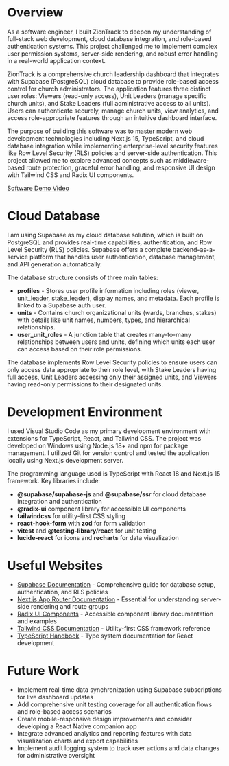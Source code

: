 # Overview

As a software engineer, I built ZionTrack to deepen my understanding of full-stack web development, cloud database integration, and role-based authentication systems. This project challenged me to implement complex user permission systems, server-side rendering, and robust error handling in a real-world application context.

ZionTrack is a comprehensive church leadership dashboard that integrates with Supabase (PostgreSQL) cloud database to provide role-based access control for church administrators. The application features three distinct user roles: Viewers (read-only access), Unit Leaders (manage specific church units), and Stake Leaders (full administrative access to all units). Users can authenticate securely, manage church units, view analytics, and access role-appropriate features through an intuitive dashboard interface.

The purpose of building this software was to master modern web development technologies including Next.js 15, TypeScript, and cloud database integration while implementing enterprise-level security features like Row Level Security (RLS) policies and server-side authentication. This project allowed me to explore advanced concepts such as middleware-based route protection, graceful error handling, and responsive UI design with Tailwind CSS and Radix UI components.

[Software Demo Video](https://youtu.be/_Rj8sogb0qA?si=ND3bfc5rJI1uzRtm)

# Cloud Database

I am using Supabase as my cloud database solution, which is built on PostgreSQL and provides real-time capabilities, authentication, and Row Level Security (RLS) policies. Supabase offers a complete backend-as-a-service platform that handles user authentication, database management, and API generation automatically.

The database structure consists of three main tables:
- **profiles** - Stores user profile information including roles (viewer, unit_leader, stake_leader), display names, and metadata. Each profile is linked to a Supabase auth user.
- **units** - Contains church organizational units (wards, branches, stakes) with details like unit names, numbers, types, and hierarchical relationships.
- **user_unit_roles** - A junction table that creates many-to-many relationships between users and units, defining which units each user can access based on their role permissions.

The database implements Row Level Security policies to ensure users can only access data appropriate to their role level, with Stake Leaders having full access, Unit Leaders accessing only their assigned units, and Viewers having read-only permissions to their designated units.

# Development Environment

I used Visual Studio Code as my primary development environment with extensions for TypeScript, React, and Tailwind CSS. The project was developed on Windows using Node.js 18+ and npm for package management. I utilized Git for version control and tested the application locally using Next.js development server.

The programming language used is TypeScript with React 18 and Next.js 15 framework. Key libraries include:
- **@supabase/supabase-js** and **@supabase/ssr** for cloud database integration and authentication
- **@radix-ui** component library for accessible UI components
- **tailwindcss** for utility-first CSS styling
- **react-hook-form** with **zod** for form validation
- **vitest** and **@testing-library/react** for unit testing
- **lucide-react** for icons and **recharts** for data visualization

# Useful Websites

- [Supabase Documentation](https://supabase.com/docs) - Comprehensive guide for database setup, authentication, and RLS policies
- [Next.js App Router Documentation](https://nextjs.org/docs/app) - Essential for understanding server-side rendering and route groups
- [Radix UI Components](https://www.radix-ui.com/primitives) - Accessible component library documentation and examples
- [Tailwind CSS Documentation](https://tailwindcss.com/docs) - Utility-first CSS framework reference
- [TypeScript Handbook](https://www.typescriptlang.org/docs/) - Type system documentation for React development

# Future Work

- Implement real-time data synchronization using Supabase subscriptions for live dashboard updates
- Add comprehensive unit testing coverage for all authentication flows and role-based access scenarios
- Create mobile-responsive design improvements and consider developing a React Native companion app
- Integrate advanced analytics and reporting features with data visualization charts and export capabilities
- Implement audit logging system to track user actions and data changes for administrative oversight